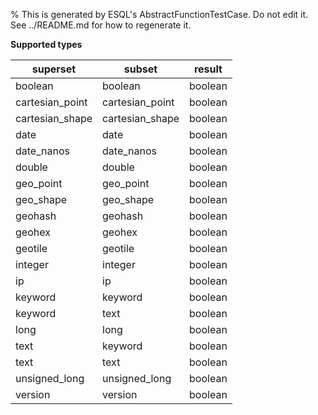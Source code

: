% This is generated by ESQL's AbstractFunctionTestCase. Do not edit it. See ../README.md for how to regenerate it.

**Supported types**

| superset | subset | result |
| --- | --- | --- |
| boolean | boolean | boolean |
| cartesian_point | cartesian_point | boolean |
| cartesian_shape | cartesian_shape | boolean |
| date | date | boolean |
| date_nanos | date_nanos | boolean |
| double | double | boolean |
| geo_point | geo_point | boolean |
| geo_shape | geo_shape | boolean |
| geohash | geohash | boolean |
| geohex | geohex | boolean |
| geotile | geotile | boolean |
| integer | integer | boolean |
| ip | ip | boolean |
| keyword | keyword | boolean |
| keyword | text | boolean |
| long | long | boolean |
| text | keyword | boolean |
| text | text | boolean |
| unsigned_long | unsigned_long | boolean |
| version | version | boolean |

